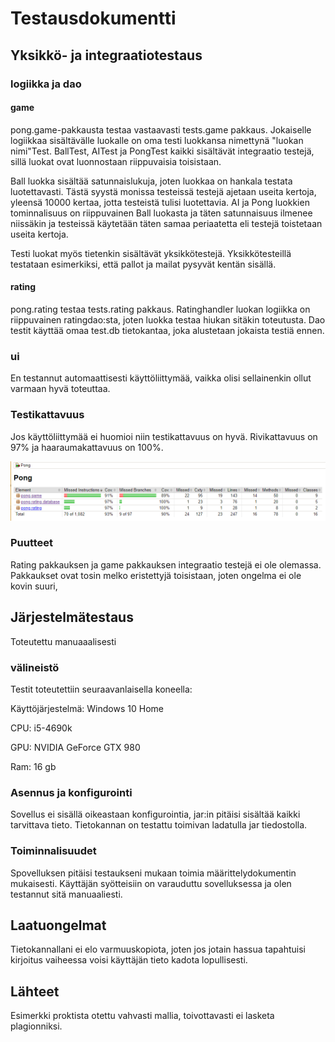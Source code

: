 # Testausdokumentti

## Yksikkö- ja integraatiotestaus

### logiikka ja dao

#### game

pong.game-pakkausta testaa vastaavasti tests.game pakkaus. Jokaiselle logiikkaa sisältävälle luokalle on oma testi luokkansa nimettynä 
"luokan nimi"Test. BallTest, AITest ja PongTest kaikki sisältävät integraatio testejä, sillä luokat ovat luonnostaan riippuvaisia
toisistaan.

Ball luokka sisältää satunnaislukuja, joten luokkaa on hankala testata luotettavasti. Tästä syystä monissa testeissä testejä ajetaan 
useita kertoja, yleensä 10000 kertaa, jotta testeistä tulisi luotettavia. AI ja Pong luokkien tominnalisuus on riippuvainen Ball luokasta 
ja täten satunnaisuus ilmenee niissäkin ja testeissä käytetään täten samaa periaatetta eli testejä toistetaan useita kertoja.

Testi luokat myös tietenkin sisältävät yksikkötestejä. Yksikkötesteillä testataan esimerkiksi, että pallot ja mailat pysyvät kentän sisällä.

#### rating

pong.rating testaa tests.rating pakkaus. Ratinghandler luokan logiikka on riippuvainen ratingdao:sta, joten luokka testaa hiukan sitäkin toteutusta. Dao testit käyttää omaa test.db tietokantaa, joka alustetaan jokaista testiä ennen. 

### ui

En testannut automaattisesti käyttöliittymää, vaikka olisi sellainenkin ollut varmaan hyvä toteuttaa.

### Testikattavuus

Jos käyttöliittymää ei huomioi niin testikattavuus on hyvä. Rivikattavuus on 97% ja haaraumakattavuus on 100%.

![Testikattavuus](https://github.com/SkarpAnton/OtPong/blob/master/dokumentaatio/Kuvat/Testikattavuus.png)

### Puutteet

Rating pakkauksen ja game pakkauksen integraatio testejä ei ole olemassa. Pakkaukset ovat tosin melko eristettyjä toisistaan, joten ongelma ei ole kovin suuri,

## Järjestelmätestaus

Toteutettu manuaaalisesti

### välineistö

Testit toteutettiin seuraavanlaisella koneella:

Käyttöjärjestelmä: Windows 10 Home

CPU: i5-4690k

GPU: NVIDIA GeForce GTX 980

Ram: 16 gb

### Asennus ja konfigurointi

Sovellus ei sisällä oikeastaan konfigurointia, jar:in pitäisi sisältää kaikki tarvittava tieto. Tietokannan on testattu toimivan ladatulla jar tiedostolla.

### Toiminnalisuudet

Spovelluksen pitäisi testaukseni mukaan toimia määrittelydokumentin mukaisesti. Käyttäjän syötteisiin on varauduttu sovelluksessa ja olen testannut sitä manuaaliesti.

## Laatuongelmat

Tietokannallani ei elo varmuuskopiota, joten jos jotain hassua tapahtuisi kirjoitus vaiheessa voisi käyttäjän tieto kadota lopullisesti.

## Lähteet

Esimerkki proktista otettu vahvasti mallia, toivottavasti ei lasketa plagionniksi.














